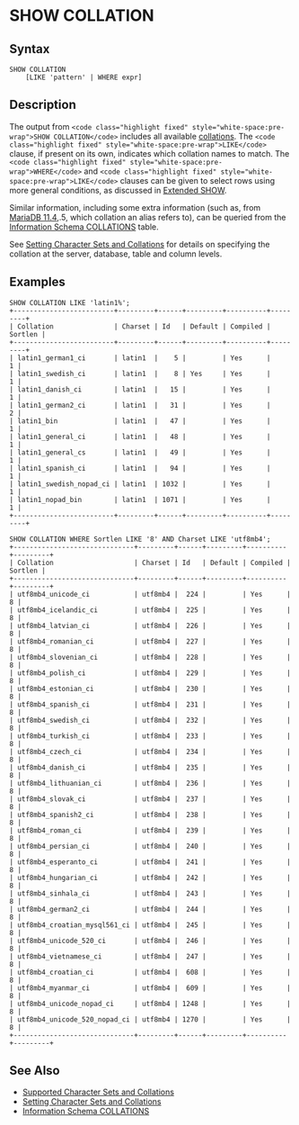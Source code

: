 
# SHOW COLLATION

## Syntax


```
SHOW COLLATION
    [LIKE 'pattern' | WHERE expr]
```


## Description


The output from `<code class="highlight fixed" style="white-space:pre-wrap">SHOW COLLATION</code>` includes all available
[collations](../../../../data-types/string-data-types/character-sets/README.md). The `<code class="highlight fixed" style="white-space:pre-wrap">LIKE</code>` clause, if present on its own, indicates which collation names to match. The `<code class="highlight fixed" style="white-space:pre-wrap">WHERE</code>` and `<code class="highlight fixed" style="white-space:pre-wrap">LIKE</code>` clauses can be given to select rows using more general conditions, as discussed in [Extended SHOW](extended-show.md).


Similar information, including some extra information (such as, from [MariaDB 11.4](../../../../../../release-notes/mariadb-community-server/what-is-mariadb-114.md),.5, which collation an alias refers to), can be queried from the [Information Schema COLLATIONS](../system-tables/information-schema/information-schema-tables/information-schema-collations-table.md) table.


See [Setting Character Sets and Collations](../../../../data-types/string-data-types/character-sets/setting-character-sets-and-collations.md) for details on specifying the collation at the server, database, table and column levels.


## Examples


```
SHOW COLLATION LIKE 'latin1%';
+-------------------------+---------+------+---------+----------+---------+
| Collation               | Charset | Id   | Default | Compiled | Sortlen |
+-------------------------+---------+------+---------+----------+---------+
| latin1_german1_ci       | latin1  |    5 |         | Yes      |       1 |
| latin1_swedish_ci       | latin1  |    8 | Yes     | Yes      |       1 |
| latin1_danish_ci        | latin1  |   15 |         | Yes      |       1 |
| latin1_german2_ci       | latin1  |   31 |         | Yes      |       2 |
| latin1_bin              | latin1  |   47 |         | Yes      |       1 |
| latin1_general_ci       | latin1  |   48 |         | Yes      |       1 |
| latin1_general_cs       | latin1  |   49 |         | Yes      |       1 |
| latin1_spanish_ci       | latin1  |   94 |         | Yes      |       1 |
| latin1_swedish_nopad_ci | latin1  | 1032 |         | Yes      |       1 |
| latin1_nopad_bin        | latin1  | 1071 |         | Yes      |       1 |
+-------------------------+---------+------+---------+----------+---------+
```

```
SHOW COLLATION WHERE Sortlen LIKE '8' AND Charset LIKE 'utf8mb4';
+------------------------------+---------+------+---------+----------+---------+
| Collation                    | Charset | Id   | Default | Compiled | Sortlen |
+------------------------------+---------+------+---------+----------+---------+
| utf8mb4_unicode_ci           | utf8mb4 |  224 |         | Yes      |       8 |
| utf8mb4_icelandic_ci         | utf8mb4 |  225 |         | Yes      |       8 |
| utf8mb4_latvian_ci           | utf8mb4 |  226 |         | Yes      |       8 |
| utf8mb4_romanian_ci          | utf8mb4 |  227 |         | Yes      |       8 |
| utf8mb4_slovenian_ci         | utf8mb4 |  228 |         | Yes      |       8 |
| utf8mb4_polish_ci            | utf8mb4 |  229 |         | Yes      |       8 |
| utf8mb4_estonian_ci          | utf8mb4 |  230 |         | Yes      |       8 |
| utf8mb4_spanish_ci           | utf8mb4 |  231 |         | Yes      |       8 |
| utf8mb4_swedish_ci           | utf8mb4 |  232 |         | Yes      |       8 |
| utf8mb4_turkish_ci           | utf8mb4 |  233 |         | Yes      |       8 |
| utf8mb4_czech_ci             | utf8mb4 |  234 |         | Yes      |       8 |
| utf8mb4_danish_ci            | utf8mb4 |  235 |         | Yes      |       8 |
| utf8mb4_lithuanian_ci        | utf8mb4 |  236 |         | Yes      |       8 |
| utf8mb4_slovak_ci            | utf8mb4 |  237 |         | Yes      |       8 |
| utf8mb4_spanish2_ci          | utf8mb4 |  238 |         | Yes      |       8 |
| utf8mb4_roman_ci             | utf8mb4 |  239 |         | Yes      |       8 |
| utf8mb4_persian_ci           | utf8mb4 |  240 |         | Yes      |       8 |
| utf8mb4_esperanto_ci         | utf8mb4 |  241 |         | Yes      |       8 |
| utf8mb4_hungarian_ci         | utf8mb4 |  242 |         | Yes      |       8 |
| utf8mb4_sinhala_ci           | utf8mb4 |  243 |         | Yes      |       8 |
| utf8mb4_german2_ci           | utf8mb4 |  244 |         | Yes      |       8 |
| utf8mb4_croatian_mysql561_ci | utf8mb4 |  245 |         | Yes      |       8 |
| utf8mb4_unicode_520_ci       | utf8mb4 |  246 |         | Yes      |       8 |
| utf8mb4_vietnamese_ci        | utf8mb4 |  247 |         | Yes      |       8 |
| utf8mb4_croatian_ci          | utf8mb4 |  608 |         | Yes      |       8 |
| utf8mb4_myanmar_ci           | utf8mb4 |  609 |         | Yes      |       8 |
| utf8mb4_unicode_nopad_ci     | utf8mb4 | 1248 |         | Yes      |       8 |
| utf8mb4_unicode_520_nopad_ci | utf8mb4 | 1270 |         | Yes      |       8 |
+------------------------------+---------+------+---------+----------+---------+
```

## See Also


* [Supported Character Sets and Collations](../../../../data-types/string-data-types/character-sets/supported-character-sets-and-collations.md)
* [Setting Character Sets and Collations](../../../../data-types/string-data-types/character-sets/setting-character-sets-and-collations.md)
* [Information Schema COLLATIONS](../system-tables/information-schema/information-schema-tables/information-schema-collations-table.md)

